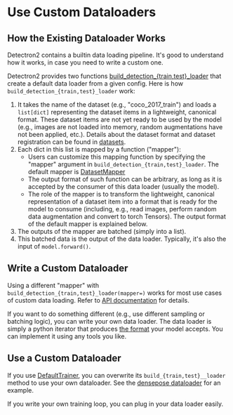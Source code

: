 
# Use Custom Dataloaders

## How the Existing Dataloader Works

Detectron2 contains a builtin data loading pipeline.
It's good to understand how it works, in case you need to write a custom one.

Detectron2 provides two functions
[build_detection_{train,test}_loader](../modules/data.html#detectron2.data.build_detection_train_loader)
that create a default data loader from a given config.
Here is how `build_detection_{train,test}_loader` work:

1. It takes the name of the dataset (e.g., "coco_2017_train") and loads a `list[dict]` representing the dataset items
   in a lightweight, canonical format. These dataset items are not yet ready to be used by the model (e.g., images are
   not loaded into memory, random augmentations have not been applied, etc.).
   Details about the dataset format and dataset registration can be found in
   [datasets](datasets.html).
2. Each dict in this list is mapped by a function ("mapper"):
	 * Users can customize this mapping function by specifying the "mapper" argument in
        `build_detection_{train,test}_loader`. The default mapper is [DatasetMapper]( ../modules/data.html#detectron2.data.DatasetMapper)
	 * The output format of such function can be arbitrary, as long as it is accepted by the consumer of this data loader (usually the model).
   * The role of the mapper is to transform the lightweight, canonical representation of a dataset item into a format
     that is ready for the model to consume (including, e.g., read images, perform random data augmentation and convert to torch Tensors).
	 The output format of the default mapper is explained below.
3. The outputs of the mapper are batched (simply into a list).
4. This batched data is the output of the data loader. Typically, it's also the input of
   `model.forward()`.


## Write a Custom Dataloader

Using a different "mapper" with `build_detection_{train,test}_loader(mapper=)` works for most use cases
of custom data loading. Refer to [API documentation](../modules/data.html) for details.

If you want to do something different (e.g., use different sampling or batching logic),
you can write your own data loader. The data loader is simply a
python iterator that produces [the format](models.html) your model accepts. 
You can implement it using any tools you like.

## Use a Custom Dataloader

If you use [DefaultTrainer](../modules/engine.html#detectron2.engine.defaults.DefaultTrainer), 
you can overwrite its `build_{train,test}__loader` method to use your own dataloader.
See the [densepose dataloader](/projects/DensePose/train_net.py)
for an example.

If you write your own training loop, you can plug in your data loader easily.
